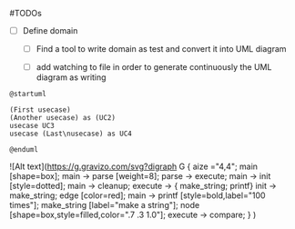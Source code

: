 #TODOs
- [ ] Define domain
    - [ ] Find a tool to write domain as  test and convert it into UML diagram
    - [ ] add watching to file in order to generate continuously the UML diagram as writing


```plantuml
@startuml

(First usecase)
(Another usecase) as (UC2)  
usecase UC3
usecase (Last\nusecase) as UC4

@enduml
```
![Alt text](https://g.gravizo.com/svg?digraph G {
    aize ="4,4";
    main [shape=box];
    main -> parse [weight=8];
    parse -> execute;
    main -> init [style=dotted];
    main -> cleanup;
    execute -> { make_string; printf}
    init -> make_string;
    edge [color=red];
    main -> printf [style=bold,label="100 times"];
    make_string [label="make a string"];
    node [shape=box,style=filled,color=".7 .3 1.0"];
    execute -> compare;
  }
)
